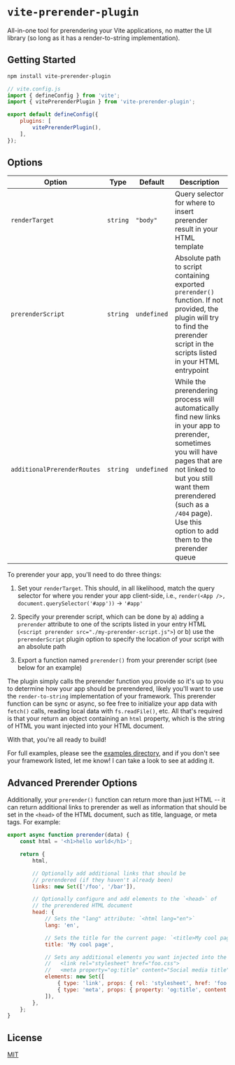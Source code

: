# `vite-prerender-plugin`

All-in-one tool for prerendering your Vite applications, no matter the UI library (so long as it has a render-to-string implementation).

## Getting Started

```bash
npm install vite-prerender-plugin
```

```js
// vite.config.js
import { defineConfig } from 'vite';
import { vitePrerenderPlugin } from 'vite-prerender-plugin';

export default defineConfig({
	plugins: [
        vitePrerenderPlugin(),
	],
});
```

## Options

| Option                      | Type     | Default     | Description                                                                                                                                                                                                                                                     |
| --------------------------- | -------- | ----------- | --------------------------------------------------------------------------------------------------------------------------------------------------------------------------------------------------------------------------------------------------------------- |
| `renderTarget`              | `string` | `"body"`    | Query selector for where to insert prerender result in your HTML template                                                                                                                                                                                       |
| `prerenderScript`           | `string` | `undefined` | Absolute path to script containing exported `prerender()` function. If not provided, the plugin will try to find the prerender script in the scripts listed in your HTML entrypoint                                                                             |
| `additionalPrerenderRoutes` | `string` | `undefined` | While the prerendering process will automatically find new links in your app to prerender, sometimes you will have pages that are not linked to but you still want them prerendered (such as a `/404` page). Use this option to add them to the prerender queue |

To prerender your app, you'll need to do three things:

1. Set your `renderTarget`. This should, in all likelihood, match the query selector for where you render your app client-side, i.e., `render(<App />, document.querySelector('#app'))` -> `'#app'`

2. Specify your prerender script, which can be done by a) adding a `prerender` attribute to one of the scripts listed in your entry HTML (`<script prerender src="./my-prerender-script.js">`) or b) use the `prerenderScript` plugin option to specify the location of your script with an absolute path

3. Export a function named `prerender()` from your prerender script (see below for an example)

The plugin simply calls the prerender function you provide so it's up to you to determine how your app should be prerendered, likely you'll want to use the `render-to-string` implementation of your framework. This prerender function can be sync or async, so fee free to initialize your app data with `fetch()` calls, reading local data with `fs.readFile()`, etc. All that's required is that your return an object containing an `html` property, which is the string of HTML you want injected into your HTML document.

With that, you're all ready to build!

For full examples, please see the [examples directory](./examples), and if you don't see your framework listed, let me know! I can take a look to see at adding it.

## Advanced Prerender Options

Additionally, your `prerender()` function can return more than just HTML -- it can return additional links to prerender as well as information that should be set in the `<head>` of the HTML document, such as title, language, or meta tags. For example:

```js
export async function prerender(data) {
    const html = '<h1>hello world</h1>';

    return {
        html,

        // Optionally add additional links that should be
        // prerendered (if they haven't already been)
        links: new Set(['/foo', '/bar']),

        // Optionally configure and add elements to the `<head>` of
        // the prerendered HTML document
        head: {
            // Sets the "lang" attribute: `<html lang="en">`
            lang: 'en',

            // Sets the title for the current page: `<title>My cool page</title>`
            title: 'My cool page',

            // Sets any additional elements you want injected into the `<head>`:
            //   <link rel="stylesheet" href="foo.css">
            //   <meta property="og:title" content="Social media title">
            elements: new Set([
                { type: 'link', props: { rel: 'stylesheet', href: 'foo.css' } },
                { type: 'meta', props: { property: 'og:title', content: 'Social media title' } },
            ]),
        },
    };
}
```

## License

[MIT](https://github.com/rschristian/vite-prerender-plugin/blob/master/LICENSE)
